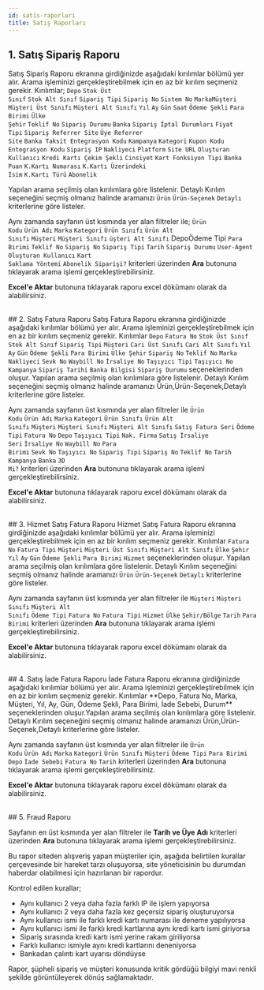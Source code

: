 ```yaml
---
id: satis-raporlari
title: Satış Raporları
---
```


## 1. Satış Sipariş Raporu
Satış Sipariş Raporu ekranına girdiğinizde aşağıdaki kırılımlar bölümü yer alır. Arama işleminizi gerçekleştirebilmek için en az bir kırılım seçmeniz gerekir. Kırılımlar; <code>Depo</code> <code>Stok Üst Sınıf</code> <code>Stok Alt Sınıf</code> <code>Sipariş Tipi</code> <code>Sipariş No</code> <code>Sistem No</code> <code>MarkaMüşteri</code> <code>Müşteri Üst Sınıfı</code> <code>Müşteri Alt Sınıfı</code> <code>Yıl</code> <code>Ay</code> <code>Gün</code> <code>Saat</code> <code>Ödeme Şekli</code> <code>Para Birimi</code> <code>Ülke Şehir</code> <code>Teklif No</code> <code>Sipariş Durumu</code> <code>Banka</code> <code>Sipariş İptal Durumları</code> <code>Fiyat Tipi</code> <code>Sipariş Referrer Site</code> <code>Üye Referrer Site</code> <code>Banka Taksit Entegrasyon Kodu</code> <code>Kampanya</code> <code>Kategori</code> <code>Kupon Kodu</code> <code>Entegrasyon Kodu</code> <code>Sipariş IP</code> <code>Nakliyeci</code> <code>Platform</code> <code>Site URL</code> <code>Oluşturan Kullanıcı</code> <code>Kredi Kartı Çekim Şekli</code> <code>Cinsiyet</code> <code>Kart Fonksiyon Tipi</code> <code>Banka Puan</code> <code>K.Kartı Numarası</code> <code>K.Kartı Üzerindeki İsim</code> <code>K.Kartı Türü</code> <code>Abonelik</code> 

Yapılan arama seçilmiş olan kırılımlara göre listelenir. Detaylı Kırılım seçeneğini seçmiş olmanız halinde aramanızı <code>Ürün</code> <code>Ürün-Seçenek</code> <code>Detaylı</code> kriterlerine göre listeler.

Aynı zamanda sayfanın üst kısmında yer alan filtreler ile; <code>Ürün Kodu</code> <code>Ürün Adı</code> <code>Marka</code> <code>Kategori</code> <code>Ürün Sınıfı</code> <code>Ürün Alt Sınıfı</code> <code>Müşteri</code> <code>Müşteri Sınıfı</code> <code>üşteri Alt Sınıfı</code> Depo</code>Ödeme Tipi</code> <code>Para Birimi</code> <code>Teklif No</code> <code>Sipariş No</code> <code>Sipariş Tipi</code> <code>Tarih</code> <code>Sipariş Durumu</code> <code>User-Agent</code> <code>Oluşturan Kullanıcı</code> <code>Kart Saklama Yöntemi</code> <code>Abonelik Siparişi?</code> kriterleri üzerinden **Ara** butonuna tıklayarak arama işlemi gerçekleştirebilirsiniz.


**Excel'e Aktar** butonuna tıklayarak raporu excel dökümanı olarak da alabilirsiniz.

<br>
## 2. Satış Fatura Raporu
Satış Fatura Raporu ekranına girdiğinizde aşağıdaki kırılımlar bölümü yer alır. Arama işleminizi gerçekleştirebilmek için en az bir kırılım seçmeniz gerekir. Kırılımlar <code>Depo</code> <code>Fatura No</code> <code>Stok Üst Sınıf</code> <code>Stok Alt Sınıf</code> <code>Sipariş Tipi</code> <code>Müşteri</code> <code>Cari Üst Sınıfı</code> <code>Cari Alt Sınıfı</code> <code>Yıl</code> <code>Ay</code> <code>Gün</code> <code>Ödeme Şekli</code> <code>Para Birimi</code> <code>Ülke Şehir</code> <code>Sipariş No</code> <code>Teklif No</code> <code>Marka</code> <code>Nakliyeci</code> <code>Sevk No</code> <code>Waybill No</code> <code>İrsaliye No</code> <code>Taşıyıcı Tipi</code> <code>Taşıyıcı No</code> <code>Kampanya</code> <code>Sipariş Tarihi</code> <code>Banka Bilgisi</code> <code>Sipariş Durumu</code> seçeneklerinden oluşur. Yapılan arama seçilmiş olan kırılımlara göre listelenir. Detaylı Kırılım seçeneğini seçmiş olmanız halinde aramanızı Ürün,Ürün-Seçenek,Detaylı kriterlerine göre listeler.

Aynı zamanda sayfanın üst kısmında yer alan filtreler ile <code>Ürün Kodu</code> <code>Ürün Adı</code> <code>Marka</code> <code>Kategori</code> <code>Ürün Sınıfı</code> <code>Ürün Alt Sınıfı</code> <code>Müşteri</code> <code>Müşteri Sınıfı</code> <code>Müşteri Alt Sınıfı</code> <code>Satış Fatura Seri</code> <code>Ödeme Tipi</code> <code>Fatura No</code> <code>Depo</code> <code>Taşıyıcı Tipi</code> <code>Nak. Firma</code> <code>Satış İrsaliye Seri</code> <code>İrsaliye No</code> <code>Waybill No</code> <code>Para Birimi</code> <code>Sevk No</code> <code>Taşıyıcı No</code> <code>Sipariş Tipi</code> <code>Sipariş No</code> <code>Teklif No</code> <code>Tarih</code> <code>Kampanya</code> <code>Banka</code> <code>3D Mi?</code> kriterleri üzerinden **Ara** butonuna tıklayarak arama işlemi gerçekleştirebilirsiniz.

**Excel'e Aktar** butonuna tıklayarak raporu excel dökümanı olarak da alabilirsiniz.

<br>
## 3. Hizmet Satış Fatura Raporu
Hizmet Satış Fatura Raporu ekranına girdiğinizde aşağıdaki kırılımlar bölümü yer alır. Arama işleminizi gerçekleştirebilmek için en az bir kırılım seçmeniz gerekir. Kırılımlar <code>Fatura No</code> <code>Fatura Tipi</code> <code>Müşteri</code> <code>Müşteri Üst Sınıfı</code> <code>Müşteri Alt Sınıfı</code> <code>Ülke</code> <code>Şehir</code> <code>Yıl</code> <code>Ay</code> <code>Gün</code> <code>Ödeme Şekli</code> <code>Para Birimi</code> <code>Hizmet</code> seçeneklerinden oluşur. Yapılan arama seçilmiş olan kırılımlara göre listelenir. Detaylı Kırılım seçeneğini seçmiş olmanız halinde aramanızı <code>Ürün</code> <code>Ürün-Seçenek</code> <code>Detaylı</code> kriterlerine göre listeler.

Aynı zamanda sayfanın üst kısmında yer alan filtreler ile <code>Müşteri</code> <code>Müşteri Sınıfı</code> <code>Müşteri Alt Sınıfı</code> <code>Ödeme Tipi</code> <code>Fatura No</code> <code>Fatura Tipi</code> <code>Hizmet</code> <code>Ülke</code> <code>Şehir/Bölge</code> <code>Tarih</code> <code>Para Birimi</code> kriterleri üzerinden **Ara** butonuna tıklayarak arama işlemi gerçekleştirebilirsiniz.

**Excel'e Aktar** butonuna tıklayarak raporu excel dökümanı olarak da alabilirsiniz.

<br>
## 4. Satış İade Fatura Raporu
İade Fatura Raporu ekranına girdiğinizde aşağıdaki kırılımlar bölümü yer alır. Arama işleminizi gerçekleştirebilmek için en az bir kırılım seçmeniz gerekir. Kırılımlar **Depo, Fatura No, Marka, Müşteri, Yıl, Ay, Gün, Ödeme Şekli, Para Birimi, İade Sebebi, Durum** seçeneklerinden oluşur.Yapılan arama seçilmiş olan kırılımlara göre listelenir. Detaylı Kırılım seçeneğini seçmiş olmanız halinde aramanızı Ürün,Ürün-Seçenek,Detaylı kriterlerine göre listeler.

Aynı zamanda sayfanın üst kısmında yer alan filtreler ile <code>Ürün Kodu</code> <code>Ürün Adı</code> <code>Marka</code> <code>Kategori</code> <code>Ürün Sınıfı</code> <code>Müşteri</code> <code>Ödeme Tipi</code> <code>Para Birimi</code> <code>Depo</code> <code>İade Sebebi</code> <code>Fatura No</code> <code>Tarih</code> kriterleri üzerinden **Ara** butonuna tıklayarak arama işlemi gerçekleştirebilirsiniz.

**Excel'e Aktar** butonuna tıklayarak raporu excel dökümanı olarak da alabilirsiniz.

<br>
## 5. Fraud Raporu

Sayfanın en üst kısmında yer alan filtreler ile **Tarih ve Üye Adı** kriterleri üzerinden **Ara** butonuna tıklayarak arama işlemi gerçekleştirebilirsiniz.

Bu rapor siteden alışveriş yapan müşteriler için, aşağıda belirtilen kurallar çerçevesinde bir hareket tarzı oluşuyorsa, site yöneticisinin bu durumdan haberdar olabilmesi için hazırlanan bir rapordur.

Kontrol edilen kurallar;
- Aynı kullanıcı 2 veya daha fazla farklı IP ile işlem yapıyorsa
- Aynı kullanıcı 2 veya daha fazla kez geçersiz sipariş oluşturuyorsa
- Aynı kullanıcı ismi ile farklı kredi kartı numarası ile deneme yapılıyorsa
- Aynı kullanıcı ismi ile farklı kredi kartlarına aynı kredi kartı ismi giriyorsa
- Sipariş sırasında kredi kartı ismi yerine rakam giriliyorsa
- Farklı kullanıcı ismiyle aynı kredi kartlarını deneniyorsa
- Bankadan çalıntı kart uyarısı döndüyse

Rapor, şüpheli sipariş ve müşteri konusunda kritik gördüğü bilgiyi mavi renkli şekilde görüntüleyerek dönüş sağlamaktadır.